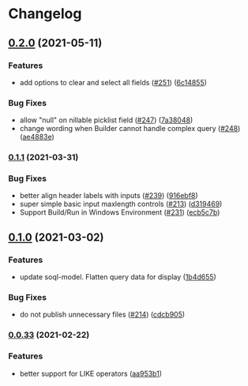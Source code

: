 # Changelog

## [0.2.0](https://www.github.com/forcedotcom/soql-tooling/compare/soql-builder-ui-v0.1.1...soql-builder-ui-v0.2.0) (2021-05-11)


### Features

* add options to clear and select all fields ([#251](https://www.github.com/forcedotcom/soql-tooling/issues/251)) ([6c14855](https://www.github.com/forcedotcom/soql-tooling/commit/6c1485590345e865d569ad863b0ddee642023a08))


### Bug Fixes

* allow "null" on nillable picklist field ([#247](https://www.github.com/forcedotcom/soql-tooling/issues/247)) ([7a38048](https://www.github.com/forcedotcom/soql-tooling/commit/7a38048ed7c6d52f5eb663cf4b1cb5b6dc4bf12c))
* change wording when Builder cannot handle complex query ([#248](https://www.github.com/forcedotcom/soql-tooling/issues/248)) ([ae4883e](https://www.github.com/forcedotcom/soql-tooling/commit/ae4883e1bf6379c54eb3ff3c25d86ecf757441d4))

### [0.1.1](https://www.github.com/forcedotcom/soql-tooling/compare/soql-builder-ui-v0.1.0...soql-builder-ui-v0.1.1) (2021-03-31)

### Bug Fixes

- better align header labels with inputs ([#239](https://www.github.com/forcedotcom/soql-tooling/issues/239)) ([916ebf8](https://www.github.com/forcedotcom/soql-tooling/commit/916ebf89368e3e402dc5c65cec84ed5f052daca1))
- super simple basic input maxlength controls ([#213](https://www.github.com/forcedotcom/soql-tooling/issues/213)) ([d319469](https://www.github.com/forcedotcom/soql-tooling/commit/d3194695aabcef5f79fcd9557e7f55713d923965))
- Support Build/Run in Windows Environment ([#231](https://www.github.com/forcedotcom/soql-tooling/issues/231)) ([ecb5c7b](https://www.github.com/forcedotcom/soql-tooling/commit/ecb5c7ba2f48b2b010ba8f3ace08c218b0fc06fe))

## [0.1.0](https://www.github.com/forcedotcom/soql-tooling/compare/v0.0.33...v0.1.0) (2021-03-02)

### Features

- update soql-model. Flatten query data for display ([1b4d655](https://www.github.com/forcedotcom/soql-tooling/commit/1b4d65542a6c2337ccf36efae2224bf25f9f5f62))

### Bug Fixes

- do not publish unnecessary files ([#214](https://www.github.com/forcedotcom/soql-tooling/issues/214)) ([cdcb905](https://www.github.com/forcedotcom/soql-tooling/commit/cdcb905c2a90773c2f9e26e2f51acfcc098c0ffc))

### [0.0.33](https://www.github.com/forcedotcom/soql-tooling/compare/soql-builder-ui-v0.0.32...v0.0.33) (2021-02-22)

### Features

- better support for LIKE operators ([aa953b1](https://github.com/forcedotcom/soql-tooling/commit/198fe5596d3414f744ba82ec0168e59bfaa953b1))
